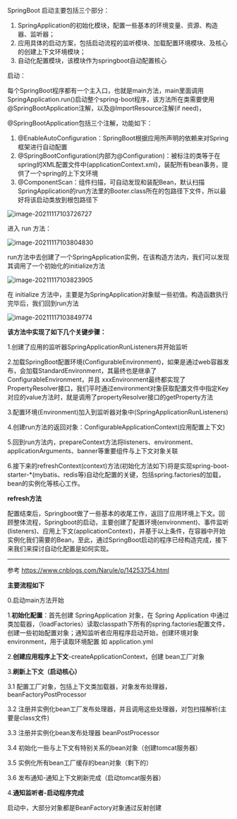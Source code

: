 SpringBoot 启动主要包括三个部分：

1. SpringApplication的初始化模块，配置一些基本的环境变量、资源、构造器、监听器；
2. 应用具体的启动方案，包括启动流程的监听模块、加载配置环境模块、及核心的创建上下文环境模块；
3. 自动化配置模块，该模块作为springboot自动配置核心

启动：

每个SpringBoot程序都有一个主入口，也就是main方法，main里面调用SpringApplication.run()启动整个spring-boot程序，该方法所在类需要使用@SpringBootApplication注解，以及@ImportResource注解(if need)，

@SpringBootApplication包括三个注解，功能如下：

1. @EnableAutoConfiguration：SpringBoot根据应用所声明的依赖来对Spring框架进行自动配置
2. @SpringBootConfiguration(内部为@Configuration)：被标注的类等于在spring的XML配置文件中(applicationContext.xml)，装配所有bean事务，提供了一个spring的上下文环境
3. @ComponentScan：组件扫描，可自动发现和装配Bean，默认扫描SpringApplication的run方法里的Booter.class所在的包路径下文件，所以最好将该启动类放到根包路径下

![image-20211117103726727](https://pict-picgo.oss-cn-hangzhou.aliyuncs.com/picture3/202209191602231.png)

进入 run 方法：

![image-20211117103804830](https://pict-picgo.oss-cn-hangzhou.aliyuncs.com/picture3/202209191602913.png)

run方法中去创建了一个SpringApplication实例，在该构造方法内，我们可以发现其调用了一个初始化的initialize方法

![image-20211117103823905](https://pict-picgo.oss-cn-hangzhou.aliyuncs.com/picture3/202209191602450.png)

在 initialize 方法中，主要是为SpringApplication对象赋一些初值。构造函数执行完毕后，我们回到run方法

![image-20211117103849774](https://pict-picgo.oss-cn-hangzhou.aliyuncs.com/picture3/202209191602158.png)

**该方法中实现了如下几个关键步骤：**

1.创建了应用的监听器SpringApplicationRunListeners并开始监听

2.加载SpringBoot配置环境(ConfigurableEnvironment)，如果是通过web容器发布，会加载StandardEnvironment，其最终也是继承了ConfigurableEnvironment，并且 xxxEnvironment最终都实现了PropertyResolver接口，我们平时通过environment对象获取配置文件中指定Key对应的value方法时，就是调用了propertyResolver接口的getProperty方法

3.配置环境(Environment)加入到监听器对象中(SpringApplicationRunListeners)

4.创建run方法的返回对象：ConfigurableApplicationContext(应用配置上下文)

5.回到run方法内，prepareContext方法将listeners、environment、applicationArguments、banner等重要组件与上下文对象关联

6.接下来的refreshContext(context)方法(初始化方法如下)将是实现spring-boot-starter-*(mybatis、redis等)自动化配置的关键，包括spring.factories的加载，bean的实例化等核心工作。

**refresh方法**

配置结束后，Springboot做了一些基本的收尾工作，返回了应用环境上下文。回顾整体流程，Springboot的启动，主要创建了配置环境(environment)、事件监听(listeners)、应用上下文(applicationContext)，并基于以上条件，在容器中开始实例化我们需要的Bean，至此，通过SpringBoot启动的程序已经构造完成，接下来我们来探讨自动化配置是如何实现。

------

参考 https://www.cnblogs.com/Narule/p/14253754.html

**主要流程如下**

0.启动main方法开始

1.**初始化配置**：首先创建 SpringApplication 对象，在 Spring Application 中通过类加载器，（loadFactories）读取classpath下所有的spring.factories配置文件，创建一些初始配置对象；通知监听者应用程序启动开始，创建环境对象 environment，用于读取环境配置 如 application.yml

2.**创建应用程序上下文**-createApplicationContext，创建 bean工厂对象

3.**刷新上下文（启动核心）**

3.1 配置工厂对象，包括上下文类加载器，对象发布处理器，beanFactoryPostProcessor

3.2 注册并实例化bean工厂发布处理器，并且调用这些处理器，对包扫描解析(主要是class文件)

3.3 注册并实例化bean发布处理器 beanPostProcessor

3.4 初始化一些与上下文有特别关系的bean对象（创建tomcat服务器）

3.5 实例化所有bean工厂缓存的bean对象（剩下的）

3.6 发布通知-通知上下文刷新完成（启动tomcat服务器）

4.**通知监听者-启动程序完成**

启动中，大部分对象都是BeanFactory对象通过反射创建

